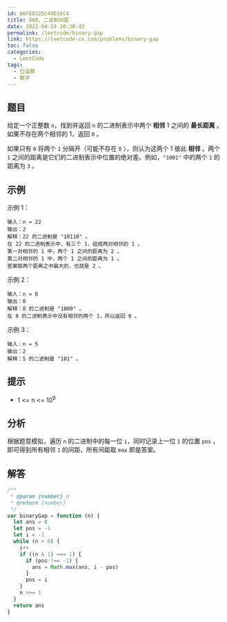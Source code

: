```yaml
---
id: A6FE8325C49D16C4
title: 868、二进制间距
date: 2022-04-24 20:30:43
permalink: /leetcode/binary-gap
link: https://leetcode-cn.com/problems/binary-gap
toc: false
categories:
  - LeetCode
tags:
  - 位运算
  - 数学
---
```


<Level type='easy'/>

## 题目

给定一个正整数 `n`，找到并返回 `n` 的二进制表示中两个 **相邻** 1 之间的 **最长距离** 。如果不存在两个相邻的 1，返回 `0` 。

如果只有 `0` 将两个 `1` 分隔开（可能不存在 `0` ），则认为这两个 1 彼此 **相邻** 。两个 `1` 之间的距离是它们的二进制表示中位置的绝对差。例如，`"1001"` 中的两个 `1` 的距离为 `3` 。

## 示例

示例 1：

```text
输入：n = 22
输出：2
解释：22 的二进制是 "10110" 。
在 22 的二进制表示中，有三个 1，组成两对相邻的 1 。
第一对相邻的 1 中，两个 1 之间的距离为 2 。
第二对相邻的 1 中，两个 1 之间的距离为 1 。
答案取两个距离之中最大的，也就是 2 。
```

示例 2：

```text
输入：n = 8
输出：0
解释：8 的二进制是 "1000" 。
在 8 的二进制表示中没有相邻的两个 1，所以返回 0 。
```

示例 3：

```text
输入：n = 5
输出：2
解释：5 的二进制是 "101" 。
```

## 提示

- 1 <= n <= 10<sup>9</sup>

## 分析

根据题意模拟，遍历 `n` 的二进制中的每一位 `i`，同时记录上一位 `1` 的位置 `pos` ，即可得到所有相邻 `1` 的间距，所有间距取 `max` 即是答案。

## 解答

```javascript
/**
 * @param {number} n
 * @return {number}
 */
var binaryGap = function (n) {
  let ans = 0
  let pos = -1
  let i = -1
  while (n > 0) {
    i++
    if ((n & 1) === 1) {
      if (pos !== -1) {
        ans = Math.max(ans, i - pos)
      }
      pos = i
    }
    n >>= 1
  }
  return ans
}
```
